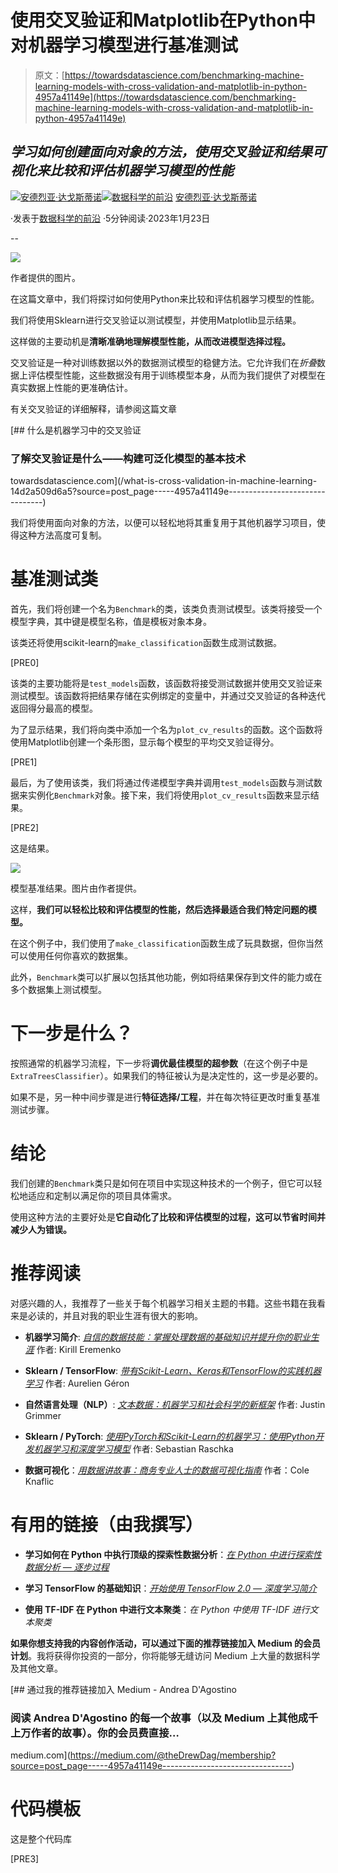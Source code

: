 # 使用交叉验证和Matplotlib在Python中对机器学习模型进行基准测试

> 原文：[https://towardsdatascience.com/benchmarking-machine-learning-models-with-cross-validation-and-matplotlib-in-python-4957a41149e](https://towardsdatascience.com/benchmarking-machine-learning-models-with-cross-validation-and-matplotlib-in-python-4957a41149e)

## *学习如何创建面向对象的方法，使用交叉验证和结果可视化来比较和评估机器学习模型的性能*

[](https://medium.com/@theDrewDag?source=post_page-----4957a41149e--------------------------------)[![安德烈亚·达戈斯蒂诺](../Images/58c7c218815f25278aae59cea44d8771.png)](https://medium.com/@theDrewDag?source=post_page-----4957a41149e--------------------------------)[](https://towardsdatascience.com/?source=post_page-----4957a41149e--------------------------------)[![数据科学的前沿](../Images/a6ff2676ffcc0c7aad8aaf1d79379785.png)](https://towardsdatascience.com/?source=post_page-----4957a41149e--------------------------------) [安德烈亚·达戈斯蒂诺](https://medium.com/@theDrewDag?source=post_page-----4957a41149e--------------------------------)

·发表于[数据科学的前沿](https://towardsdatascience.com/?source=post_page-----4957a41149e--------------------------------) ·5分钟阅读·2023年1月23日

--

![](../Images/943df594f470acf297324fd669536fb8.png)

作者提供的图片。

在这篇文章中，我们将探讨如何使用Python来比较和评估机器学习模型的性能。

我们将使用Sklearn进行交叉验证以测试模型，并使用Matplotlib显示结果。

这样做的主要动机是**清晰准确地理解模型性能，从而改进模型选择过程。**

交叉验证是一种对训练数据以外的数据测试模型的稳健方法。它允许我们在*折叠*数据上评估模型性能，这些数据没有用于训练模型本身，从而为我们提供了对模型在真实数据上性能的更准确估计。

有关交叉验证的详细解释，请参阅这篇文章

[](/what-is-cross-validation-in-machine-learning-14d2a509d6a5?source=post_page-----4957a41149e--------------------------------) [## 什么是机器学习中的交叉验证

### 了解交叉验证是什么——构建可泛化模型的基本技术

towardsdatascience.com](/what-is-cross-validation-in-machine-learning-14d2a509d6a5?source=post_page-----4957a41149e--------------------------------)

我们将使用面向对象的方法，以便可以轻松地将其重复用于其他机器学习项目，使得这种方法高度可复制。

# 基准测试类

首先，我们将创建一个名为`Benchmark`的类，该类负责测试模型。该类将接受一个模型字典，其中键是模型名称，值是模板对象本身。

该类还将使用scikit-learn的`make_classification`函数生成测试数据。

[PRE0]

该类的主要功能将是`test_models`函数，该函数将接受测试数据并使用交叉验证来测试模型。该函数将把结果存储在实例绑定的变量中，并通过交叉验证的各种迭代返回得分最高的模型。

为了显示结果，我们将向类中添加一个名为`plot_cv_results`的函数。这个函数将使用Matplotlib创建一个条形图，显示每个模型的平均交叉验证得分。

[PRE1]

最后，为了使用该类，我们将通过传递模型字典并调用`test_models`函数与测试数据来实例化`Benchmark`对象。接下来，我们将使用`plot_cv_results`函数来显示结果。

[PRE2]

这是结果。

![](../Images/9eee6baf2e12209bc76d83061f841d0e.png)

模型基准结果。图片由作者提供。

这样，**我们可以轻松比较和评估模型的性能，然后选择最适合我们特定问题的模型。**

在这个例子中，我们使用了`make_classification`函数生成了玩具数据，但你当然可以使用任何你喜欢的数据集。

此外，`Benchmark`类可以扩展以包括其他功能，例如将结果保存到文件的能力或在多个数据集上测试模型。

# 下一步是什么？

按照通常的机器学习流程，下一步将**调优最佳模型的超参数**（在这个例子中是`ExtraTreesClassifier`）。如果我们的特征被认为是决定性的，这一步是必要的。

如果不是，另一种中间步骤是进行**特征选择/工程**，并在每次特征更改时重复基准测试步骤。

# 结论

我们创建的`Benchmark`类只是如何在项目中实现这种技术的一个例子，但它可以轻松地适应和定制以满足你的项目具体需求。

使用这种方法的主要好处是**它自动化了比较和评估模型的过程，这可以节省时间并减少人为错误。**

# 推荐阅读

对感兴趣的人，我推荐了一些关于每个机器学习相关主题的书籍。这些书籍在我看来是必读的，并且对我的职业生涯有很大的影响。

+   **机器学习简介**: [*自信的数据技能：掌握处理数据的基础知识并提升你的职业生涯*](https://amzn.to/3WZ51cE) 作者: Kirill Eremenko

+   **Sklearn / TensorFlow**: [*带有Scikit-Learn、Keras和TensorFlow的实践机器学习*](https://amzn.to/3jseVGb) 作者: Aurelien Géron

+   **自然语言处理（NLP）**: [*文本数据：机器学习和社会科学的新框架*](https://amzn.to/3l9FO22) 作者: Justin Grimmer

+   **Sklearn / PyTorch**: [*使用PyTorch和Scikit-Learn的机器学习：使用Python开发机器学习和深度学习模型*](https://amzn.to/3wYZf0e) 作者: Sebastian Raschka

+   **数据可视化**：[*用数据讲故事：商务专业人士的数据可视化指南*](https://amzn.to/3HUtGtB) 作者：Cole Knaflic

# 有用的链接（由我撰写）

+   **学习如何在 Python 中执行顶级的探索性数据分析**：[*在 Python 中进行探索性数据分析 — 逐步过程*](/exploratory-data-analysis-in-python-a-step-by-step-process-d0dfa6bf94ee)

+   **学习 TensorFlow 的基础知识**：[*开始使用 TensorFlow 2.0 — 深度学习简介*](https://medium.com/towards-data-science/a-comprehensive-introduction-to-tensorflows-sequential-api-and-model-for-deep-learning-c5e31aee49fa)

+   **使用 TF-IDF 在 Python 中进行文本聚类**：*在 Python 中使用 TF-IDF 进行文本聚类*

**如果你想支持我的内容创作活动，可以通过下面的推荐链接加入 Medium 的会员计划**。我将获得你投资的一部分，你将能够无缝访问 Medium 上大量的数据科学及其他文章。

[](https://medium.com/@theDrewDag/membership?source=post_page-----4957a41149e--------------------------------) [## 通过我的推荐链接加入 Medium - Andrea D'Agostino

### 阅读 Andrea D'Agostino 的每一个故事（以及 Medium 上其他成千上万作者的故事）。你的会员费直接…

medium.com](https://medium.com/@theDrewDag/membership?source=post_page-----4957a41149e--------------------------------)

# 代码模板

这是整个代码库

[PRE3]

